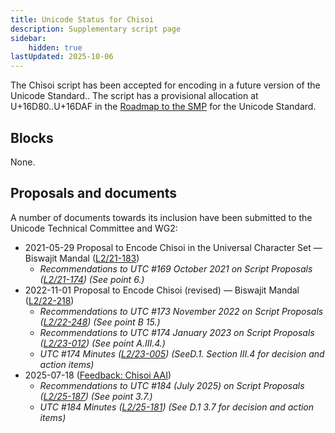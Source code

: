 ```yaml
---
title: Unicode Status for Chisoi
description: Supplementary script page
sidebar:
    hidden: true
lastUpdated: 2025-10-06
---
```


The Chisoi script has been accepted for encoding in a future version of the Unicode Standard.. The script has a provisional allocation at U+16D80..U+16DAF in the [Roadmap to the SMP](http://www.unicode.org/roadmaps/smp/) for the Unicode Standard.

## Blocks

None.

## Proposals and documents

A number of documents towards its inclusion have been submitted to the Unicode Technical Committee and WG2:
- 2021-05-29 Proposal to Encode Chisoi in the Universal Character Set — Biswajit Mandal ([L2/21-183](http://www.unicode.org/cgi-bin/GetMatchingDocs.pl?L2/21-183))
  - _Recommendations to UTC #169 October  2021 on Script Proposals ([L2/21-174](http://www.unicode.org/L2/L2021/21174-script-adhoc-rept.pdf)) (See point 6.)_
- 2022-11-01 Proposal to Encode Chisoi (revised) — Biswajit Mandal ([L2/22-218](http://www.unicode.org/cgi-bin/GetMatchingDocs.pl?L2/22-218))
  - _Recommendations to UTC #173 November 2022 on Script Proposals ([L2/22-248](https://www.unicode.org/cgi-bin/GetMatchingDocs.pl?L2/22-248)) (See point B 15.)_
  - _Recommendations to UTC #174 January 2023 on Script Proposals ([L2/23-012](https://www.unicode.org/cgi-bin/GetMatchingDocs.pl?L2/23-012)) (See point A.III.4.)_
  - _UTC #174 Minutes ([L2/23-005](http://www.unicode.org/L2/L2023/23005.htm)) (SeeD.1. Section III.4 for decision and action items)_
- 2025-07-18 ([Feedback: Chisoi AAI](https://www.unicode.org/review/pri526/feedback.html#ID20250602131545))
  - _Recommendations to UTC #184 (July 2025) on Script Proposals ([L2/25-187](http://www.unicode.org/cgi-bin/GetMatchingDocs.pl?L2/25-187)) (See point 3.7.)_
  - _UTC #184 Minutes ([L2/25-181](https://www.unicode.org/L2/L2025/25181.htm)) (See D.1 3.7 for decision and action items)_
